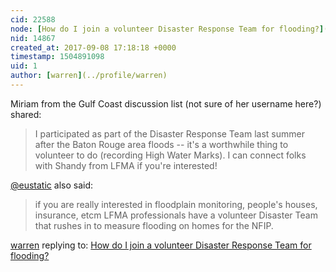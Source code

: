 ```yaml
---
cid: 22588
node: [How do I join a volunteer Disaster Response Team for flooding?](../notes/warren/09-08-2017/how-do-i-join-a-volunteer-disaster-response-team-for-flooding)
nid: 14867
created_at: 2017-09-08 17:18:18 +0000
timestamp: 1504891098
uid: 1
author: [warren](../profile/warren)
---
```


Miriam from the Gulf Coast discussion list (not sure of her username here?) shared:

> I participated as part of the Disaster Response Team last summer after the Baton Rouge area floods -- it's a worthwhile thing to volunteer to do (recording High Water Marks). I can connect folks with Shandy from LFMA if you're interested!

[@eustatic](/profile/eustatic) also said:

> if you are really interested in floodplain monitoring, people's houses, insurance, etcm LFMA professionals have a volunteer Disaster Team that rushes in to measure flooding on homes for the NFIP.



[warren](../profile/warren) replying to: [How do I join a volunteer Disaster Response Team for flooding?](../notes/warren/09-08-2017/how-do-i-join-a-volunteer-disaster-response-team-for-flooding)

